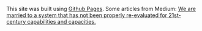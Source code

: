 This site was built using [Github Pages](https://pages.github.com/).
Some articles from Medium:
[We are married to a system that has not been properly re-evaluated for 21st-century capabilities and capacities.](https://medium.com/s/story/the-insane-structure-of-high-school-762fea58fe62)